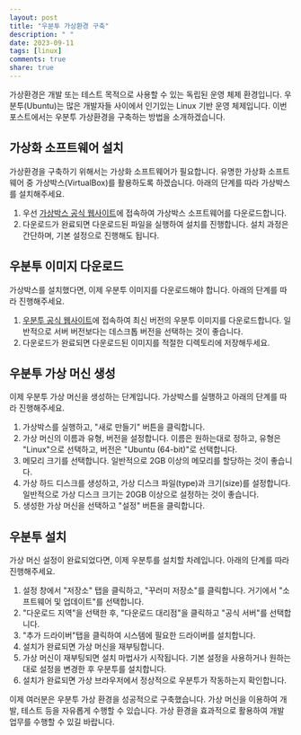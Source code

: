 ```yaml
---
layout: post
title: "우분투 가상환경 구축"
description: " "
date: 2023-09-11
tags: [linux]
comments: true
share: true
---
```


가상환경은 개발 또는 테스트 목적으로 사용할 수 있는 독립된 운영 체제 환경입니다. 우분투(Ubuntu)는 많은 개발자들 사이에서 인기있는 Linux 기반 운영 체제입니다. 이번 포스트에서는 우분투 가상환경을 구축하는 방법을 소개하겠습니다.

## 가상화 소프트웨어 설치
가상환경을 구축하기 위해서는 가상화 소프트웨어가 필요합니다. 유명한 가상화 소프트웨어 중 가상박스(VirtualBox)를 활용하도록 하겠습니다. 아래의 단계를 따라 가상박스를 설치해주세요.

1. 우선 [가상박스 공식 웹사이트](https://www.virtualbox.org/)에 접속하여 가상박스 소프트웨어를 다운로드합니다.
2. 다운로드가 완료되면 다운로드된 파일을 실행하여 설치를 진행합니다. 설치 과정은 간단하며, 기본 설정으로 진행해도 됩니다.

## 우분투 이미지 다운로드
가상박스를 설치했다면, 이제 우분투 이미지를 다운로드해야 합니다. 아래의 단계를 따라 진행해주세요.

1. [우분투 공식 웹사이트](https://www.ubuntu.com/)에 접속하여 최신 버전의 우분투 이미지를 다운로드합니다. 일반적으로 서버 버전보다는 데스크톱 버전을 선택하는 것이 좋습니다. 
2. 다운로드가 완료되면 다운로드된 이미지를 적절한 디렉토리에 저장해두세요.

## 우분투 가상 머신 생성
이제 우분투 가상 머신을 생성하는 단계입니다. 가상박스를 실행하고 아래의 단계를 따라 진행해주세요.

1. 가상박스를 실행하고, "새로 만들기" 버튼을 클릭합니다.
2. 가상 머신의 이름과 유형, 버전을 설정합니다. 이름은 원하는대로 정하고, 유형은 "Linux"으로 선택하고, 버전은 "Ubuntu (64-bit)"로 선택합니다.
3. 메모리 크기를 선택합니다. 일반적으로 2GB 이상의 메모리를 할당하는 것이 좋습니다.
4. 가상 하드 디스크를 생성하고, 가상 디스크 파일(type)과 크기(size)를 설정합니다. 일반적으로 가상 디스크 크기는 20GB 이상으로 설정하는 것이 좋습니다.
5. 생성한 가상 머신을 선택하고 "설정" 버튼을 클릭합니다.

## 우분투 설치
가상 머신 설정이 완료되었다면, 이제 우분투를 설치할 차례입니다. 아래의 단계를 따라 진행해주세요.

1. 설정 창에서 "저장소" 탭을 클릭하고, "꾸러미 저장소"를 클릭합니다. 거기에서 "소프트웨어 및 업데이트"를 선택합니다.
2. "다운로드 지역"을 선택한 후, "다운로드 대리점"을 클릭하고 "공식 서버"를 선택합니다. 
3. "추가 드라이버"탭을 클릭하여 시스템에 필요한 드라이버를 설치합니다. 
4. 설치가 완료되면 가상 머신을 재부팅합니다.
5. 가상 머신이 재부팅되면 설치 마법사가 시작됩니다. 기본 설정을 사용하거나 원하는 대로 설정을 변경한 후 우분투를 설치합니다.
6. 설치가 완료되면 가상 브라우저에서 정상적으로 우분투가 작동하는지 확인합니다.

이제 여러분은 우분투 가상 환경을 성공적으로 구축했습니다. 가상 머신을 이용하여 개발, 테스트 등을 자유롭게 수행할 수 있습니다. 가상 환경을 효과적으로 활용하여 개발 업무를 수행할 수 있길 바랍니다.